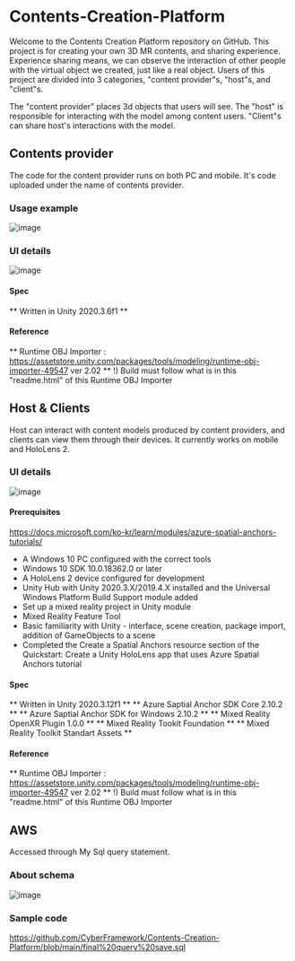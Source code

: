 # Contents-Creation-Platform
Welcome to the Contents Creation Platform repository on GitHub.
This project is for creating your own 3D MR contents, and sharing experience.
Experience sharing means, we can observe the interaction of other people with the virtual object we created, just like a real object.
Users of this project are divided into 3 categories, "content provider"s, "host"s, and "client"s.

The "content provider" places 3d objects that users will see.
The "host" is responsible for interacting with the model among content users.
"Client"s can share host's interactions with the model.


## Contents provider
The code for the content provider runs on both PC and mobile.
It's code uploaded under the name of contents provider.
### Usage example
![image](https://user-images.githubusercontent.com/69634389/145160119-24a4b44e-f350-4244-808a-64d744bafd30.png)
### UI details
![image](https://user-images.githubusercontent.com/69634389/145160621-5a64d520-5624-42fc-9ed4-315be58c4eb0.png)

#### Spec
** Written in Unity 2020.3.6f1 **
#### Reference
** Runtime OBJ Importer : https://assetstore.unity.com/packages/tools/modeling/runtime-obj-importer-49547 ver 2.02 **
!) Build must follow what is in this "readme.html" of this Runtime OBJ Importer


## Host & Clients
Host can interact with content models produced by content providers, and clients can view them through their devices.
It currently works on mobile and HoloLens 2.
### UI details
![image](https://user-images.githubusercontent.com/69634389/145163232-a79ec861-c8b8-4aca-a987-eac8528d8eab.png)

#### Prerequisites
https://docs.microsoft.com/ko-kr/learn/modules/azure-spatial-anchors-tutorials/
* A Windows 10 PC configured with the correct tools
* Windows 10 SDK 10.0.18362.0 or later
* A HoloLens 2 device configured for development
* Unity Hub with Unity 2020.3.X/2019.4.X installed and the Universal Windows Platform Build Support module added
* Set up a mixed reality project in Unity module
* Mixed Reality Feature Tool
* Basic familiarity with Unity - interface, scene creation, package import, addition of GameObjects to a scene
* Completed the Create a Spatial Anchors resource section of the Quickstart: Create a Unity HoloLens app that uses Azure Spatial Anchors tutorial

#### Spec
** Written in Unity 2020.3.12f1 **
** Azure Saptial Anchor SDK Core 2.10.2 **
** Azure Saptial Anchor SDK for Windows 2.10.2 **
** Mixed Reality OpenXR Plugin 1.0.0 **
** Mixed Reality Tookit Foundation **
** Mixed Reality Toolkit Standart Assets **
#### Reference
** Runtime OBJ Importer : https://assetstore.unity.com/packages/tools/modeling/runtime-obj-importer-49547 ver 2.02 **
!) Build must follow what is in this "readme.html" of this Runtime OBJ Importer



## AWS
Accessed through My Sql query statement.
### About schema
![image](https://user-images.githubusercontent.com/69634389/145163042-8cc4819d-fec6-4f3e-8f64-18ca1025f343.png)
### Sample code
https://github.com/CyberFramework/Contents-Creation-Platform/blob/main/final%20query%20save.sql


